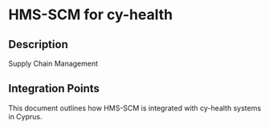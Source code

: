# HMS-SCM for cy-health

## Description

Supply Chain Management

## Integration Points

This document outlines how HMS-SCM is integrated with cy-health systems in Cyprus.
